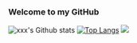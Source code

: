 ### Welcome to my GitHub
![`xxx`'s Github stats](https://github-readme-stats.vercel.app/api?username=devbzx&show_icons=true)
[![Top Langs](https://github-readme-stats.vercel.app/api/top-langs/?username=devbzx&layout=compact)](https://github.com/devbzx/github-readme-stats)
<img src="https://wakatime.com/share/@e3f261d4-423b-42d3-bf34-9bac6993ea07/f0ea81d6-8592-4967-9490-66452bd0b6b9.png">



